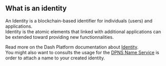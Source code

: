## What is an identity 

An Identity is a blockchain-based identifier for individuals (users) and applications.  
Identity is the atomic elements that linked with additional applications can be extended toward providing new functionnalities.   

Read more on the Dash Platform documentation about [Identity](https://dashplatform.readme.io/docs/explanation-identity).     
You might also want to consults the usage for the [DPNS Name Service](/platform/names) is order to attach a name to your created identity.
